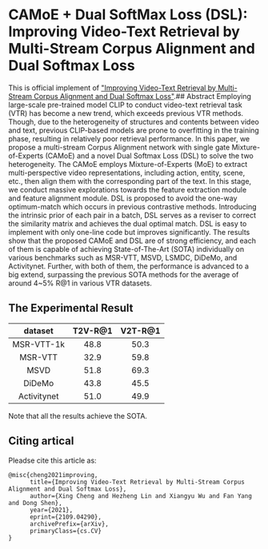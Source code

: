 # CAMoE + Dual SoftMax Loss (DSL): Improving Video-Text Retrieval by Multi-Stream Corpus Alignment and Dual Softmax Loss
This is official implement of ["Improving Video-Text Retrieval by Multi-Stream Corpus Alignment and Dual Softmax Loss"](https://arxiv.org/abs/2109.04290).## Abstract
Employing large-scale pre-trained model CLIP to conduct video-text retrieval task (VTR) has become a new trend, which exceeds previous VTR methods. Though, due to the heterogeneity of structures and contents between video and text, previous CLIP-based models are prone to overfitting in the training phase, resulting in relatively poor retrieval performance. In this paper, we propose a multi-stream Corpus Alignment network with single gate Mixture-of-Experts (CAMoE) and a novel Dual Softmax Loss (DSL) to solve the two heterogeneity. The CAMoE employs Mixture-of-Experts (MoE) to extract multi-perspective video representations, including action, entity, scene, etc., then align them with the corresponding part of the text. In this stage, we conduct massive explorations towards the feature extraction module and feature alignment module. DSL is proposed to avoid the one-way optimum-match which occurs in previous contrastive methods. Introducing the intrinsic prior of each pair in a batch, DSL serves as a reviser to correct the similarity matrix and achieves the dual optimal match. DSL is easy to implement with only one-line code but improves significantly. The results show that the proposed CAMoE and DSL are of strong efficiency, and each of them is capable of achieving State-of-The-Art (SOTA) individually on various benchmarks such as MSR-VTT, MSVD, LSMDC, DiDeMo, and Activitynet. Further, with both of them, the performance is advanced to a big extend, surpassing the previous SOTA methods for the average of around 4~5\% R@1 in various VTR datasets.
## The Experimental Result

| dataset | T2V-R@1 | V2T-R@1 |
| :---: | :---: | :---: |
| MSR-VTT-1k | 48.8 | 50.3 |
| MSR-VTT | 32.9 | 59.8 |
| MSVD | 51.8 | 69.3 |
| DiDeMo | 43.8 | 45.5 |
| Activitynet | 51.0 | 49.9 |

Note that all the results achieve the SOTA.

## Citing artical
Pleadse cite this article as:
```
@misc{cheng2021improving,
      title={Improving Video-Text Retrieval by Multi-Stream Corpus Alignment and Dual Softmax Loss}, 
      author={Xing Cheng and Hezheng Lin and Xiangyu Wu and Fan Yang and Dong Shen},
      year={2021},
      eprint={2109.04290},
      archivePrefix={arXiv},
      primaryClass={cs.CV}
}
```
